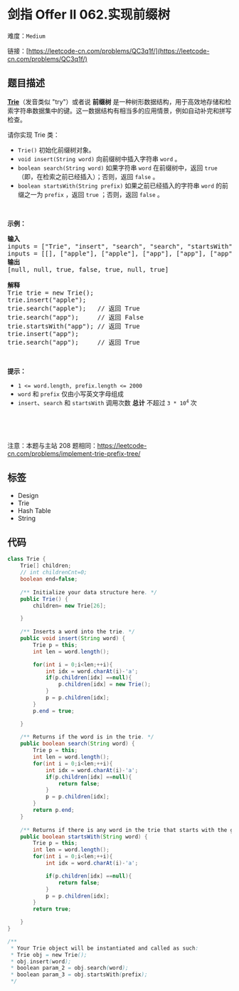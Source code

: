# 剑指 Offer II 062.实现前缀树

难度：`Medium`

 链接：[https://leetcode-cn.com/problems/QC3q1f/](https://leetcode-cn.com/problems/QC3q1f/)

## 题目描述

<p><strong><a href="https://baike.baidu.com/item/字典树/9825209?fr=aladdin" target="_blank">Trie</a></strong>（发音类似 &quot;try&quot;）或者说 <strong>前缀树</strong> 是一种树形数据结构，用于高效地存储和检索字符串数据集中的键。这一数据结构有相当多的应用情景，例如自动补完和拼写检查。</p>

<p>请你实现 Trie 类：</p>

<ul>
	<li><code>Trie()</code> 初始化前缀树对象。</li>
	<li><code>void insert(String word)</code> 向前缀树中插入字符串 <code>word</code> 。</li>
	<li><code>boolean search(String word)</code> 如果字符串 <code>word</code> 在前缀树中，返回 <code>true</code>（即，在检索之前已经插入）；否则，返回 <code>false</code> 。</li>
	<li><code>boolean startsWith(String prefix)</code> 如果之前已经插入的字符串&nbsp;<code>word</code> 的前缀之一为 <code>prefix</code> ，返回 <code>true</code> ；否则，返回 <code>false</code> 。</li>
</ul>

<p>&nbsp;</p>

<p><strong>示例：</strong></p>

<pre>
<strong>输入</strong>
inputs = [&quot;Trie&quot;, &quot;insert&quot;, &quot;search&quot;, &quot;search&quot;, &quot;startsWith&quot;, &quot;insert&quot;, &quot;search&quot;]
inputs = [[], [&quot;apple&quot;], [&quot;apple&quot;], [&quot;app&quot;], [&quot;app&quot;], [&quot;app&quot;], [&quot;app&quot;]]
<strong>输出</strong>
[null, null, true, false, true, null, true]

<strong>解释</strong>
Trie trie = new Trie();
trie.insert(&quot;apple&quot;);
trie.search(&quot;apple&quot;);   // 返回 True
trie.search(&quot;app&quot;);     // 返回 False
trie.startsWith(&quot;app&quot;); // 返回 True
trie.insert(&quot;app&quot;);
trie.search(&quot;app&quot;);     // 返回 True
</pre>

<p>&nbsp;</p>

<p><strong>提示：</strong></p>

<ul>
	<li><code>1 &lt;= word.length, prefix.length &lt;= 2000</code></li>
	<li><code>word</code> 和 <code>prefix</code> 仅由小写英文字母组成</li>
	<li><code>insert</code>、<code>search</code> 和 <code>startsWith</code> 调用次数 <strong>总计</strong> 不超过 <code>3 * 10<sup>4</sup></code> 次</li>
</ul>

<p>&nbsp;</p>

<p>&nbsp;</p>

<p><meta charset="UTF-8" />注意：本题与主站 208 题相同：<a href="https://leetcode-cn.com/problems/implement-trie-prefix-tree/">https://leetcode-cn.com/problems/implement-trie-prefix-tree/</a>&nbsp;</p>

## 标签

 - Design 
 - Trie 
 - Hash Table 
 - String 

## 代码

```java
class Trie {
    Trie[] children;
    // int childrenCnt=0;
    boolean end=false;
    
    /** Initialize your data structure here. */
    public Trie() {
        children= new Trie[26];

    }
    
    /** Inserts a word into the trie. */
    public void insert(String word) {
        Trie p = this;
        int len = word.length();

        for(int i = 0;i<len;++i){
            int idx = word.charAt(i)-'a';
            if(p.children[idx] ==null){
                p.children[idx] = new Trie();
            }
            p = p.children[idx];
        }
        p.end = true;

    }
    
    /** Returns if the word is in the trie. */
    public boolean search(String word) {
        Trie p = this;
        int len = word.length();
        for(int i = 0;i<len;++i){
            int idx = word.charAt(i)-'a';
            if(p.children[idx] ==null){
                return false;
            }
            p = p.children[idx];
        }
        return p.end;
    }
    
    /** Returns if there is any word in the trie that starts with the given prefix. */
    public boolean startsWith(String word) {
        Trie p = this;
        int len = word.length();
        for(int i = 0;i<len;++i){
            int idx = word.charAt(i)-'a';

            if(p.children[idx] ==null){
                return false;
            }
            p = p.children[idx];
        }
        return true;

    }
}

/**
 * Your Trie object will be instantiated and called as such:
 * Trie obj = new Trie();
 * obj.insert(word);
 * boolean param_2 = obj.search(word);
 * boolean param_3 = obj.startsWith(prefix);
 */
```